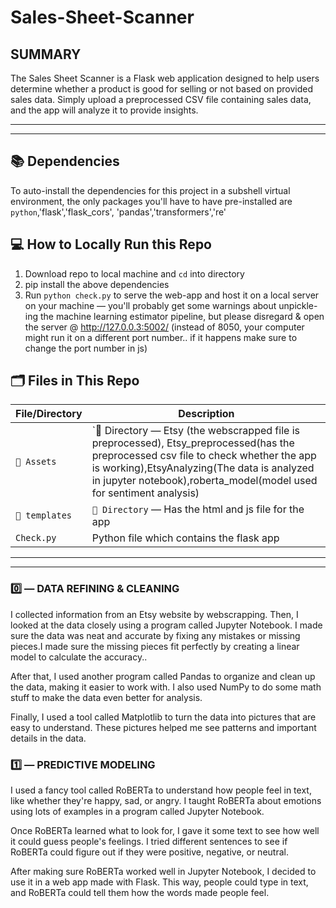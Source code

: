 # Sales-Sheet-Scanner
## SUMMARY

The Sales Sheet Scanner is a Flask web application designed to help users determine whether a product is good for selling or not based on provided sales data. Simply upload a preprocessed CSV file containing sales data, and the app will analyze it to provide insights.

*****
*****


## 📚 Dependencies
To auto-install the dependencies for this project in a subshell virtual environment, the only packages you'll have to have pre-installed are `python`,'flask','flask_cors', 'pandas','transformers','re'


## 💻 How to Locally Run this Repo
1. Download repo to local machine and `cd` into directory
2. pip install the above dependencies
4. Run `python check.py` to serve the web-app and host it on a local server on your machine — you'll probably get some warnings about unpickle-ing the machine learning estimator pipeline, but please disregard & open the server @ http://127.0.0.3:5002/ (instead of 8050, your computer might run it on a different port number.. if it happens make sure to change the port number in js)

## 🗂 Files in This Repo
File/Directory | Description
--- | ---
`📂 Assets` | `📂 Directory — Etsy (the webscrapped file is preprocessed), Etsy_preprocessed(has the preprocessed csv file to check whether the app is working),EtsyAnalyzing(The data is analyzed in jupyter notebook),roberta_model(model used for sentiment analysis)
`📂 templates` | `📂 Directory` — Has the html and js file for the app
`Check.py` | Python file which contains the flask app

*****
*****

### 0️⃣ — DATA REFINING & CLEANING

I collected information from an Etsy website by webscrapping. Then, I looked at the data closely using a program called Jupyter Notebook. I made sure the data was neat and accurate by fixing any mistakes or missing pieces.I made sure the missing pieces fit perfectly by creating a linear model to calculate the accuracy..

After that, I used another program called Pandas to organize and clean up the data, making it easier to work with. I also used NumPy to do some math stuff to make the data even better for analysis.

Finally, I used a tool called Matplotlib to turn the data into pictures that are easy to understand. These pictures helped me see patterns and important details in the data.

### 1️⃣ — PREDICTIVE MODELING

I used a fancy tool called RoBERTa to understand how people feel in text, like whether they're happy, sad, or angry. I taught RoBERTa about emotions using lots of examples in a program called Jupyter Notebook.

Once RoBERTa learned what to look for, I gave it some text to see how well it could guess people's feelings. I tried different sentences to see if RoBERTa could figure out if they were positive, negative, or neutral.

After making sure RoBERTa worked well in Jupyter Notebook, I decided to use it in a web app made with Flask. This way, people could type in text, and RoBERTa could tell them how the words made people feel.

